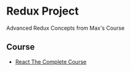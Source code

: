 # Redux Project

Advanced Redux Concepts from Max's Course

## Course

- [React The Complete Course](https://www.udemy.com/course/react-the-complete-guide-incl-redux/)

